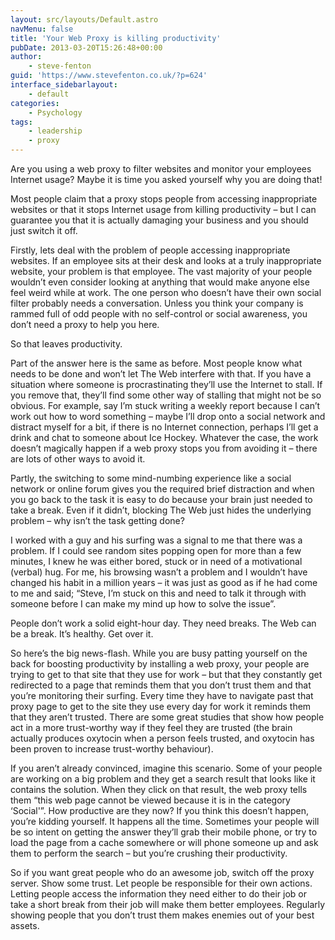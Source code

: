 ```yaml
---
layout: src/layouts/Default.astro
navMenu: false
title: 'Your Web Proxy is killing productivity'
pubDate: 2013-03-20T15:26:48+00:00
author:
    - steve-fenton
guid: 'https://www.stevefenton.co.uk/?p=624'
interface_sidebarlayout:
    - default
categories:
    - Psychology
tags:
    - leadership
    - proxy
---
```


Are you using a web proxy to filter websites and monitor your employees Internet usage? Maybe it is time you asked yourself why you are doing that!

Most people claim that a proxy stops people from accessing inappropriate websites or that it stops Internet usage from killing productivity – but I can guarantee you that it is actually damaging your business and you should just switch it off.

Firstly, lets deal with the problem of people accessing inappropriate websites. If an employee sits at their desk and looks at a truly inappropriate website, your problem is that employee. The vast majority of your people wouldn’t even consider looking at anything that would make anyone else feel weird while at work. The one person who doesn’t have their own social filter probably needs a conversation. Unless you think your company is rammed full of odd people with no self-control or social awareness, you don’t need a proxy to help you here.

So that leaves productivity.

Part of the answer here is the same as before. Most people know what needs to be done and won’t let The Web interfere with that. If you have a situation where someone is procrastinating they’ll use the Internet to stall. If you remove that, they’ll find some other way of stalling that might not be so obvious. For example, say I’m stuck writing a weekly report because I can’t work out how to word something – maybe I’ll drop onto a social network and distract myself for a bit, if there is no Internet connection, perhaps I’ll get a drink and chat to someone about Ice Hockey. Whatever the case, the work doesn’t magically happen if a web proxy stops you from avoiding it – there are lots of other ways to avoid it.

Partly, the switching to some mind-numbing experience like a social network or online forum gives you the required brief distraction and when you go back to the task it is easy to do because your brain just needed to take a break. Even if it didn’t, blocking The Web just hides the underlying problem – why isn’t the task getting done?

I worked with a guy and his surfing was a signal to me that there was a problem. If I could see random sites popping open for more than a few minutes, I knew he was either bored, stuck or in need of a motivational (verbal) hug. For me, his browsing wasn’t a problem and I wouldn’t have changed his habit in a million years – it was just as good as if he had come to me and said; “Steve, I’m stuck on this and need to talk it through with someone before I can make my mind up how to solve the issue”.

People don’t work a solid eight-hour day. They need breaks. The Web can be a break. It’s healthy. Get over it.

So here’s the big news-flash. While you are busy patting yourself on the back for boosting productivity by installing a web proxy, your people are trying to get to that site that they use for work – but that they constantly get redirected to a page that reminds them that you don’t trust them and that you’re monitoring their surfing. Every time they have to navigate past that proxy page to get to the site they use every day for work it reminds them that they aren’t trusted. There are some great studies that show how people act in a more trust-worthy way if they feel they are trusted (the brain actually produces oxytocin when a person feels trusted, and oxytocin has been proven to increase trust-worthy behaviour).

If you aren’t already convinced, imagine this scenario. Some of your people are working on a big problem and they get a search result that looks like it contains the solution. When they click on that result, the web proxy tells them “this web page cannot be viewed because it is in the category ‘Social'”. How productive are they now? If you think this doesn’t happen, you’re kidding yourself. It happens all the time. Sometimes your people will be so intent on getting the answer they’ll grab their mobile phone, or try to load the page from a cache somewhere or will phone someone up and ask them to perform the search – but you’re crushing their productivity.

So if you want great people who do an awesome job, switch off the proxy server. Show some trust. Let people be responsible for their own actions. Letting people access the information they need either to do their job or take a short break from their job will make them better employees. Regularly showing people that you don’t trust them makes enemies out of your best assets.